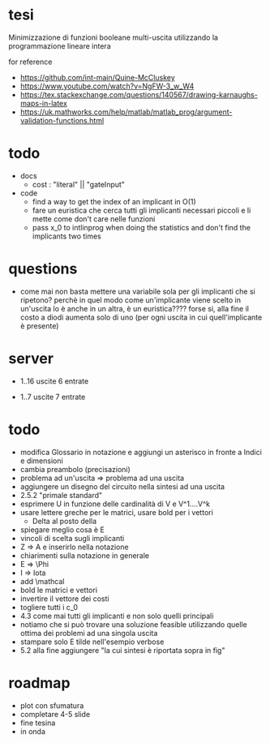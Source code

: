 # tesi
Minimizzazione di funzioni booleane multi-uscita utilizzando la programmazione lineare intera

for reference
- https://github.com/int-main/Quine-McCluskey
- https://www.youtube.com/watch?v=NgFW-3_w_W4
- https://tex.stackexchange.com/questions/140567/drawing-karnaughs-maps-in-latex
- https://uk.mathworks.com/help/matlab/matlab_prog/argument-validation-functions.html

# todo
- docs
    - cost : "literal" || "gateInput"
- code
    - find a way to get the index of an implicant in O(1)
    - fare un euristica che cerca tutti gli implicanti necessari piccoli e li mette come don't care nelle funzioni
	- pass x_0 to intlinprog when doing the statistics and don't find the implicants two times

# questions

- come mai non basta mettere una variabile sola per gli implicanti che si ripetono?
        perchè in quel modo come un'implicante viene scelto in un'uscita lo è anche in un altra, è un euristica???? forse si, alla fine il costo a diodi aumenta solo di uno (per ogni uscita in cui quell'implicante è presente) 

# server 

- 1..16 uscite 6 entrate

- 1..7 uscite 7 entrate

# todo

- modifica Glossario in notazione e aggiungi un asterisco in fronte a Indici e dimensioni
- cambia preambolo (precisazioni)
- problema ad un'uscita => problema ad una uscita
- aggiungere un disegno del circuito nella sintesi ad una uscita
- 2.5.2 "primale standard"
- esprimere U in funzione delle cardinalità di V e V^1....V^k
- usare lettere greche per le matrici, usare bold per i vettori
    - Delta al posto della
- spiegare meglio cosa è E
- vincoli di scelta sugli implicanti
- Z => A e inserirlo nella notazione
- chiarimenti sulla notazione in generale
- E => \Phi
- I => Iota
- add \mathcal  
- bold le matrici e vettori
- invertire il vettore dei costi
- togliere tutti i c_0
- 4.3 come mai tutti gli implicanti e non solo quelli principali
- notiamo che si può trovare una soluzione feasible utilizzando quelle ottima dei problemi ad una singola uscita
- stampare solo E tilde nell'esempio verbose
- 5.2 alla fine aggiungere "la cui sintesi è riportata sopra in fig"

# roadmap

- plot con sfumatura
- completare 4-5 slide
- fine tesina
- in onda